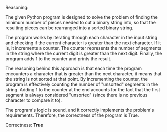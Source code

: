 Reasoning:

The given Python program is designed to solve the problem of finding the minimum number of pieces needed to cut a binary string into, so that the resulting pieces can be rearranged into a sorted binary string.

The program works by iterating through each character in the input string and checking if the current character is greater than the next character. If it is, it increments a counter. The counter represents the number of segments in the string where the current digit is greater than the next digit. Finally, the program adds 1 to the counter and prints the result.

The reasoning behind this approach is that each time the program encounters a character that is greater than the next character, it means that the string is not sorted at that point. By incrementing the counter, the program is effectively counting the number of "unsorted" segments in the string. Adding 1 to the counter at the end accounts for the fact that the first segment is always considered "unsorted" (since there is no previous character to compare it to).

The program's logic is sound, and it correctly implements the problem's requirements. Therefore, the correctness of the program is True.

Correctness: **True**